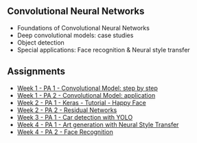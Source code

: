 ## **Convolutional Neural Networks**

- Foundations of Convolutional Neural Networks
- Deep convolutional models: case studies
- Object detection
- Special applications: Face recognition & Neural style transfer

## Assignments

  - [Week 1 - PA 1 - Convolutional Model: step by step](https://github.com/sharmin6630/Coursera-Deep-Learning-Specialization/blob/master/Convolutional%20Neural%20Networks/Convolution_model_Step_by_Step_v2a.ipynb)
  - [Week 1 - PA 2 - Convolutional Model: application](https://github.com/sharmin6630/Coursera-Deep-Learning-Specialization/blob/master/Convolutional%20Neural%20Networks/Convolution_model_Application_v1a.ipynb)
  - [Week 2 - PA 1 - Keras - Tutorial - Happy Face](https://github.com/sharmin6630/Coursera-Deep-Learning-Specialization/blob/master/Convolutional%20Neural%20Networks/Keras_Tutorial_v2a.ipynb)
  - [Week 2 - PA 2 - Residual Networks](https://github.com/sharmin6630/Coursera-Deep-Learning-Specialization/blob/master/Convolutional%20Neural%20Networks/Residual_Networks_v2a.ipynb)
  - [Week 3 - PA 1 - Car detection with YOLO](https://github.com/sharmin6630/Coursera-Deep-Learning-Specialization/blob/master/Convolutional%20Neural%20Networks/Autonomous_driving_application_Car_detection_v3a.ipynb)
  - [Week 4 - PA 1 - Art generation with Neural Style Transfer](https://github.com/sharmin6630/Coursera-Deep-Learning-Specialization/blob/master/Convolutional%20Neural%20Networks/Art_Generation_with_Neural_Style_Transfer_v3a.ipynb)
  - [Week 4 - PA 2 - Face Recognition](https://github.com/sharmin6630/Coursera-Deep-Learning-Specialization/blob/master/Convolutional%20Neural%20Networks/Face_Recognition_v3a.ipynb)

